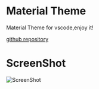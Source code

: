 # Material Theme
Material Theme for vscode,enjoy it!

[github repository](https://github.com/Binaryify/Material-Theme-vscode)

# ScreenShot
![ScreenShot](https://github.com/Binaryify/Material-Theme-vscode/blob/master/static/screenshot%20.png)
